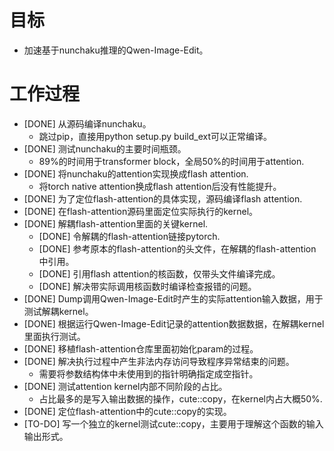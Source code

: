 # 目标
- 加速基于nunchaku推理的Qwen-Image-Edit。

# 工作过程
- [DONE] 从源码编译nunchaku。
	- 跳过pip，直接用python setup.py build_ext可以正常编译。
- [DONE] 测试nunchaku的主要时间瓶颈。
	- 89%的时间用于transformer block，全局50%的时间用于attention.
- [DONE] 将nunchaku的attention实现换成flash attention.
	- 将torch native attention换成flash attention后没有性能提升。
- [DONE] 为了定位flash-attention的具体实现，源码编译flash attention.
- [DONE] 在flash-attention源码里面定位实际执行的kernel。
- [DONE] 解耦flash-attention里面的关键kernel.
	- [DONE] 令解耦的flash-attention链接pytorch.
	- [DONE] 参考原本的flash-attention的头文件，在解耦的flash-attention中引用。
	- [DONE] 引用flash attention的核函数，仅带头文件编译完成。
	- [DONE] 解决带实际调用核函数时编译检查报错的问题。
- [DONE] Dump调用Qwen-Image-Edit时产生的实际attention输入数据，用于测试解耦kernel。
- [DONE] 根据运行Qwen-Image-Edit记录的attention数据数据，在解耦kernel里面执行测试。
- [DONE] 移植flash-attention仓库里面初始化param的过程。
- [DONE] 解决执行过程中产生非法内存访问导致程序异常结束的问题。
	- 需要将参数结构体中未使用到的指针明确指定成空指针。
- [DONE] 测试attention kernel内部不同阶段的占比。
	- 占比最多的是写入输出数据的操作，cute::copy，在kernel内占大概50%.
- [DONE] 定位flash-attention中的cute::copy的实现。
- [TO-DO] 写一个独立的kernel测试cute::copy，主要用于理解这个函数的输入输出形式。